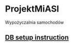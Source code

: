 # ProjektMiASI
Wypożyczalnia samochodów

## [DB setup instruction](https://github.com/blazejjanus/ProjektMiASI/blob/db_install_docs/.docs/db_setup.md)
